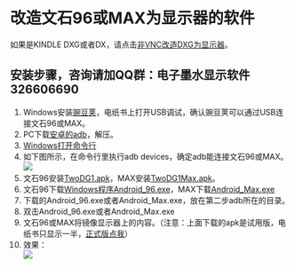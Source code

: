 # 改造文石96或MAX为显示器的软件 #
如果是KINDLE DXG或者DX，请点击[非VNC改造DXG为显示器](https://github.com/nahtethan/dxg-display/blob/master/DXG.md)。
## 安装步骤，咨询请加QQ群：电子墨水显示软件 326606690 ##
1. Windows安装[豌豆荚](http://mir.wandoujia.com/getwdj/homepage_)，电纸书上打开USB调试，确认豌豆荚可以通过USB连接文石96或MAX。
2. PC下载[安卓的adb](https://github.com/nahtethan/dxg-display/blob/master/00-binary/adb.zip)，解压。
3. [Windows打开命令行](http://jingyan.baidu.com/article/a501d80ce26fecec630f5ee0.html)
4. 如下图所示，在命令行里执行adb devices，确定adb能连接文石96或MAX。  
![](https://github.com/nahtethan/dxg-display/blob/master/99-pictures/adb.jpg)
5. 文石96安装[TwoDG1.apk](https://github.com/nahtethan/dxg-display/blob/master/00-binary/TwoDG1.apk)，MAX安装[TwoDG1Max.apk](https://github.com/nahtethan/dxg-display/blob/master/00-binary/TwoDG1Max.apk)。
6. 文石96下载[Windows程序Android_96.exe](http://pan.baidu.com/s/1jHTIbl0)，MAX下载[Android_Max.exe](http://pan.baidu.com/s/1dF40aMt)
7. 下载的Android_96.exe或者Android_Max.exe，放在第二步adb所在的目录。
8. 双击Android_96.exe或者Android_Max.exe
9. 文石96或MAX将镜像显示器上的内容。（注意：上面下载的apk是试用版，电纸书只显示一半，[正式版点我](https://item.taobao.com/item.htm?id=520024244524)）
10. 效果：  
![](https://github.com/nahtethan/dxg-display/blob/master/99-pictures/max.jpg)
